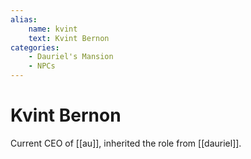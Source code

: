 ```yaml
---
alias:
    name: kvint
    text: Kvint Bernon
categories:
    - Dauriel's Mansion
    - NPCs
---
```

# Kvint Bernon

Current CEO of [[au]], inherited the role from [[dauriel]].
